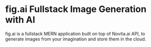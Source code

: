 # fig.ai Fullstack Image Generation with AI

fig.ai is a fullstack MERN application built on top of Novita.ai API, to generate images from your imagination and store them in the cloud.